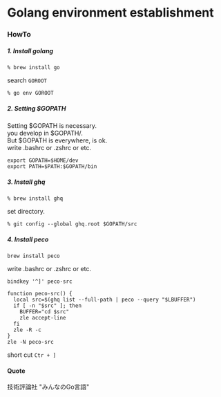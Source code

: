 # Golang environment establishment

### HowTo
##### 1. Install golang
```
% brew install go
```
search `GOROOT`
```
% go env GOROOT
```
##### 2. Setting $GOPATH  
Setting $GOPATH is necessary.  
you develop in $GOPATH/.  
But $GOPATH is everywhere, is ok.  
write .bashrc or .zshrc or etc.  
```
export GOPATH=$HOME/dev
export PATH=$PATH:$GOPATH/bin
```

##### 3. Install ghq
```
% brew install ghq
```
set directory.
```
% git config --global ghq.root $GOPATH/src
```

##### 4. Install peco
```
brew install peco
```
write .bashrc or .zshrc or etc.  
```
bindkey '^]' peco-src

function peco-src() {
  local src=$(ghq list --full-path | peco --query "$LBUFFER")
  if [ -n "$src" ]; then
    BUFFER="cd $src"
    zle accept-line
  fi
  zle -R -c
}
zle -N peco-src
```
short cut `Ctr + ]`

#### Quote
技術評論社 "みんなのGo言語"
